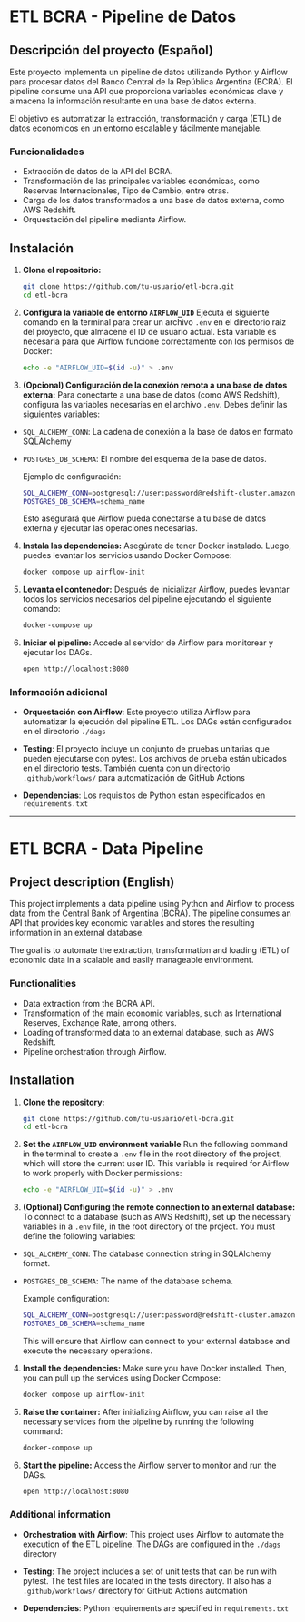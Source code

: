 # ETL BCRA - Pipeline de Datos

## Descripción del proyecto (Español)

Este proyecto implementa un pipeline de datos utilizando Python y Airflow para procesar datos del Banco Central de la República Argentina (BCRA). El pipeline consume una API que proporciona variables económicas clave y almacena la información resultante en una base de datos externa. 

El objetivo es automatizar la extracción, transformación y carga (ETL) de datos económicos en un entorno escalable y fácilmente manejable.

### Funcionalidades

- Extracción de datos de la API del BCRA.
- Transformación de las principales variables económicas, como Reservas Internacionales, Tipo de Cambio, entre otras.
- Carga de los datos transformados a una base de datos externa, como AWS Redshift.
- Orquestación del pipeline mediante Airflow.

## Instalación

1. **Clona el repositorio:**
   ```bash
   git clone https://github.com/tu-usuario/etl-bcra.git
   cd etl-bcra
   ```

2. **Configura la variable de entorno `AIRFLOW_UID`** 
   Ejecuta el siguiente comando en la terminal para crear un archivo `.env` en el directorio raíz del proyecto, que almacene el ID de usuario actual. Esta variable es necesaria para que Airflow funcione correctamente con los permisos de Docker:

   ```bash
   echo -e "AIRFLOW_UID=$(id -u)" > .env

3. **(Opcional) Configuración de la conexión remota a una base de datos externa:** 
  Para conectarte a una base de datos (como AWS Redshift), configura las variables necesarias en el archivo `.env`. 
  Debes definir las siguientes variables:
  - `SQL_ALCHEMY_CONN`: La cadena de conexión a la base de datos en formato SQLAlchemy
  - `POSTGRES_DB_SCHEMA`: El nombre del esquema de la base de datos.

    Ejemplo de configuración:

    ```bash
    SQL_ALCHEMY_CONN=postgresql://user:password@redshift-cluster.amazonaws.com:5439/dbname
    POSTGRES_DB_SCHEMA=schema_name
    ```

    Esto asegurará que Airflow pueda conectarse a tu base de datos externa y ejecutar las operaciones necesarias.

4. **Instala las dependencias:** 
  Asegúrate de tener Docker instalado. Luego, puedes levantar los servicios usando Docker Compose:

   ```bash
   docker compose up airflow-init
   ```

5. **Levanta el contenedor:** 
  Después de inicializar Airflow, puedes levantar todos los servicios necesarios del pipeline ejecutando el siguiente comando:

   ```bash
   docker-compose up
   ```

6. **Iniciar el pipeline:** 
  Accede al servidor de Airflow para monitorear y ejecutar los DAGs.

   ```bash
   open http://localhost:8080
   ```

### Información adicional

- **Orquestación con Airflow**: Este proyecto utiliza Airflow para automatizar la ejecución del pipeline ETL. Los DAGs están configurados en el directorio `./dags`

- **Testing**: El proyecto incluye un conjunto de pruebas unitarias que pueden ejecutarse con pytest. Los archivos de prueba están ubicados en el directorio tests. También cuenta con un directorio `.github/workflows/` para automatización de GitHub Actions

- **Dependencias**: Los requisitos de Python están especificados en `requirements.txt`


---


# ETL BCRA - Data Pipeline

## Project description (English)

This project implements a data pipeline using Python and Airflow to process data from the Central Bank of Argentina (BCRA). The pipeline consumes an API that provides key economic variables and stores the resulting information in an external database. 

The goal is to automate the extraction, transformation and loading (ETL) of economic data in a scalable and easily manageable environment.

### Functionalities

- Data extraction from the BCRA API.
- Transformation of the main economic variables, such as International Reserves, Exchange Rate, among others.
- Loading of transformed data to an external database, such as AWS Redshift.
- Pipeline orchestration through Airflow.

## Installation

1. **Clone the repository:**
   ```bash
   git clone https://github.com/tu-usuario/etl-bcra.git
   cd etl-bcra
   ```

2. **Set the `AIRFLOW_UID` environment variable** 
   Run the following command in the terminal to create a `.env` file in the root directory of the project, which will store the current user ID. This variable is required for Airflow to work properly with Docker permissions:

   ```bash
   echo -e "AIRFLOW_UID=$(id -u)" > .env

3. **(Optional) Configuring the remote connection to an external database:** 
  To connect to a database (such as AWS Redshift), set up the necessary variables in a `.env` file, in the root directory of the project. 
  You must define the following variables:
  - `SQL_ALCHEMY_CONN`: The database connection string in SQLAlchemy format.
  - `POSTGRES_DB_SCHEMA`: The name of the database schema.

    Example configuration:

    ```bash
    SQL_ALCHEMY_CONN=postgresql://user:password@redshift-cluster.amazonaws.com:5439/dbname
    POSTGRES_DB_SCHEMA=schema_name
    ```

    This will ensure that Airflow can connect to your external database and execute the necessary operations.

4. **Install the dependencies:** 
  Make sure you have Docker installed. Then, you can pull up the services using Docker Compose:

   ```bash
   docker compose up airflow-init
   ```

5. **Raise the container:** 
  After initializing Airflow, you can raise all the necessary services from the pipeline by running the following command:

   ```bash
   docker-compose up
   ```

6. **Start the pipeline:** 
  Access the Airflow server to monitor and run the DAGs.

   ```bash
   open http://localhost:8080
   ```

### Additional information

- **Orchestration with Airflow**: This project uses Airflow to automate the execution of the ETL pipeline. The DAGs are configured in the `./dags` directory

- **Testing**: The project includes a set of unit tests that can be run with pytest. The test files are located in the tests directory. It also has a `.github/workflows/` directory for GitHub Actions automation

- **Dependencies**: Python requirements are specified in `requirements.txt`